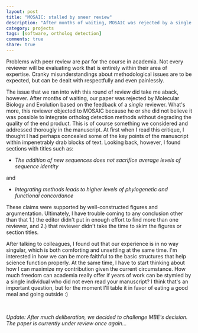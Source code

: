 ```yaml
---
layout: post
title: "MOSAIC: stalled by sneer review"
description: "After months of waiting, MOSAIC was rejected by a single reviewer on grounds thorougly negated by our data."
category: projects
tags: [software, ortholog detection]
comments: true
share: true
---
```

Problems with peer review are par for the course in academia. Not every reviewer will be evaluating work that is entirely within their area of expertise. Cranky misunderstandings about methodological issues are to be expected, but can be dealt with respectfully and even painlessly. 

The issue that we ran into with this round of review did take me aback, however. After months of waiting, our paper was rejected by Molecular Biology and Evolution based on the feedback of a *single* reviewer. What's more, this reviewer objected to MOSAIC because he or she did not believe it was possible to integrate ortholog detection methods without degrading the quality of the end product. This is of course something we considered and addressed thorougly in the manuscript. At first when I read this critique, I thought I had perhaps concealed some of the key points of the manuscript within impenetrably drab blocks of text. Looking back, however, I found sections with titles such as:

- *The addition of new sequences does not sacrifice average levels of sequence identity*

and

- *Integrating methods leads to higher levels of phylogenetic and functional concordance*

These claims were supported by well-constructed figures and argumentation. Ultimately, I have trouble coming to any conclusion other than that 1.) the editor didn't put in enough effort to find more than one reviewer, and 2.) that reviewer didn't take the time to skim the figures or section titles. 

After talking to colleagues, I found out that our experience is in no way singular, which is both comforting and unsettling at the same time. I'm interested in how we can be more faithful to the basic structures that help science function properly. At the same time, I have to start thinking about how I can maximize my contribution given the current circumstance. How much freedom can academia really offer if years of work can be stymied by a single individual who did not even read your manuscript? I think that's an important question, but for the moment I'll table it in favor of eating a good meal and going outside :)

<br>

_Update: After much deliberation, we decided to challenge MBE's decision. The paper is currently under review once again..._
